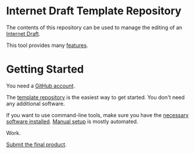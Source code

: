 # Internet Draft Template Repository

The contents of this repository can be used to manage the editing of an
[Internet Draft](https://authors.ietf.org/en/content-guidelines-overview).

This tool provides many
[features](https://github.com/martinthomson/i-d-template/blob/main/doc/FEATURES.md).

# Getting Started

You need a [GitHub account](https://github.com/join).

The [template
repository](https://github.com/martinthomson/i-d-template/blob/main/doc/TEMPLATE.md)
is the easiest way to get started.  You don't need any additional software.

If you want to use command-line tools, make sure you have the [necessary
software
installed](https://github.com/martinthomson/i-d-template/blob/main/doc/SETUP.md).
[Manual
setup](https://github.com/martinthomson/i-d-template/blob/main/doc/REPO.md) is
mostly automated.

Work.

[Submit the final
product](https://github.com/martinthomson/i-d-template/blob/main/doc/SUBMITTING.md).

